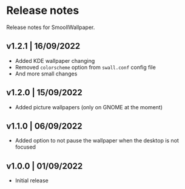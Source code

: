 # Release notes

Release notes for SmoollWallpaper.

## v1.2.1 | 16/09/2022

- Added KDE wallpaper changing
- Removed `colorscheme` option from `swall.conf` config file
- And more small changes

## v1.2.0 | 15/09/2022

- Added picture wallpapers (only on GNOME at the moment)

## v1.1.0 | 06/09/2022

- Added option to not pause the wallpaper when the desktop is not focused

## v1.0.0 | 01/09/2022

- Initial release
